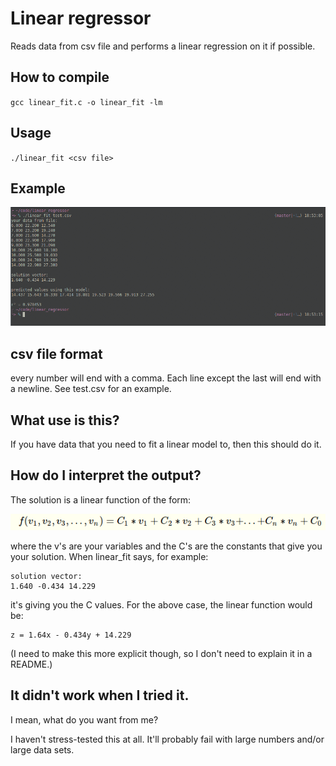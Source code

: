 # Linear regressor

Reads data from csv file and performs a linear regression on it if possible.

## How to compile
`gcc linear_fit.c -o linear_fit -lm`


## Usage
`./linear_fit <csv file>`

## Example
![screenshot](linear_fit_screenshot.png)

## csv file format
every number will end with a comma. Each line except the last will end with a newline. See test.csv for an example.

## What use is this?
If you have data that you need to fit a linear model to, then this should do it.

## How do I interpret the output?
The solution is a linear function of the form:

![f(v_1, v_2, v_3, ..., v_n) = C_1*v_1 + C_2*v_2 + C_3*v_3 + ... + C_n*v_n + C_0](linear_function.png)

where the v's are your variables and the C's are the constants that give you your solution. When linear_fit says, for example:

```
solution vector:
1.640 -0.434 14.229
```

it's giving you the C values. For the above case, the linear function would be:

```
z = 1.64x - 0.434y + 14.229
```

(I need to make this more explicit though, so I don't need to explain it in a README.)

## It didn't work when I tried it.
I mean, what do you want from me?

I haven't stress-tested this at all. It'll probably fail with large numbers and/or large data sets.

